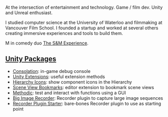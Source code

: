 At the intersection of entertainment and technology. Game / film dev. Unity and Unreal enthusiast.

I studied computer science at the University of Waterloo and filmmaking at Vancouver Film School. I founded a startup and worked at several others creating immersive experiences and tools to build them.

M in comedy duo [The S&M Experience](https://sm.experience.sexy/).

## [Unity Packages](https://github.com/stars/mminer/lists/unity-packages)

- [Consolation](https://github.com/mminer/consolation): in-game debug console
- [Unity Extensions](https://github.com/mminer/unity-extensions): useful extension methods
- [Hierarchy Icons](https://github.com/mminer/hierarchy-icons): show component icons in the Hierarchy
- [Scene View Bookmarks](https://github.com/mminer/scene-view-bookmarks): editor extension to bookmark scene views
- [Methodic](https://github.com/mminer/methodic): test and interact with functions using a GUI
- [Big Image Recorder](https://github.com/mminer/big-image-recorder): Recorder plugin to capture large image sequences
- [Recorder Plugin Starter](https://github.com/mminer/recorder-plugin-starter): bare-bones Recorder plugin to use as starting point
